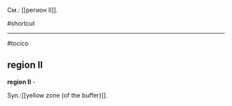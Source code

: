 См.: [[регион II]].

#shortcut




<hr/>

#tocico

## region II

<b>region II</b> - 


Syn.:[[yellow zone (of the buffer)]].
 


